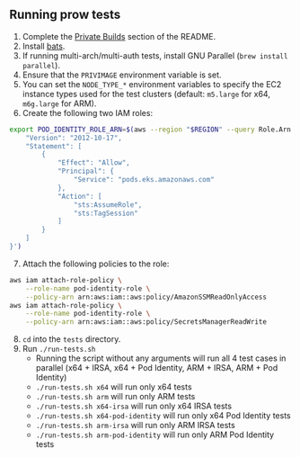 ## Running prow tests

1. Complete the [Private Builds](https://github.com/aws/secrets-store-csi-driver-provider-aws/tree/main#private-builds) section of the README.
2. Install [bats](https://github.com/bats-core/bats-core).
3. If running multi-arch/multi-auth tests, install GNU Parallel (`brew install parallel`).
4. Ensure that the `PRIVIMAGE` environment variable is set.
5. You can set the `NODE_TYPE_*` environment variables to specify the EC2 instance types used for the test clusters (default: `m5.large` for x64, `m6g.large` for ARM).
6. Create the following two IAM roles:

```bash
export POD_IDENTITY_ROLE_ARN=$(aws --region "$REGION" --query Role.Arn --output text iam create-role --role-name pod-identity-role --assume-role-policy-document '{
    "Version": "2012-10-17",
    "Statement": [
        {
            "Effect": "Allow",
            "Principal": {
                "Service": "pods.eks.amazonaws.com"
            },
            "Action": [
                "sts:AssumeRole",
                "sts:TagSession"
            ]
        }
    ]
}')
```

7. Attach the following policies to the role:

```bash
aws iam attach-role-policy \
	--role-name pod-identity-role \
	--policy-arn arn:aws:iam::aws:policy/AmazonSSMReadOnlyAccess
aws iam attach-role-policy \
	--role-name pod-identity-role \
	--policy-arn arn:aws:iam::aws:policy/SecretsManagerReadWrite
```

8. `cd` into the `tests` directory.
9. Run `./run-tests.sh`
   - Running the script without any arguments will run all 4 test cases in parallel (x64 + IRSA, x64 + Pod Identity, ARM + IRSA, ARM + Pod Identity)
   - `./run-tests.sh x64` will run only x64 tests
   - `./run-tests.sh arm` will run only ARM tests
   - `./run-tests.sh x64-irsa` will run only x64 IRSA tests
   - `./run-tests.sh x64-pod-identity` will run only x64 Pod Identity tests
   - `./run-tests.sh arm-irsa` will run only ARM IRSA tests
   - `./run-tests.sh arm-pod-identity` will run only ARM Pod Identity tests
